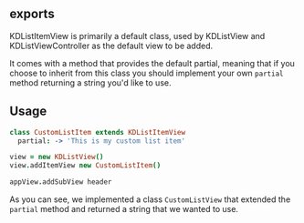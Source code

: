 

<!-- Start /Users/leeolayvar/projects/kdf/src/components/list/listitemview.coffee -->

## exports

KDListItemView is primarily a default class, used by KDListView and
KDListViewController as the default view to be added.

It comes with a method that provides the default partial, meaning that
if you choose to inherit from this class you should implement your own
`partial` method returning a string you'd like to use.

## Usage

```coffee
class CustomListItem extends KDListItemView
  partial: -> 'This is my custom list item'

view = new KDListView()
view.addItemView new CustomListItem()

appView.addSubView header
```

As you can see, we implemented a class `CustomListView` that extended the
`partial` method and returned a string that we wanted to use.

<!-- End /Users/leeolayvar/projects/kdf/src/components/list/listitemview.coffee -->

